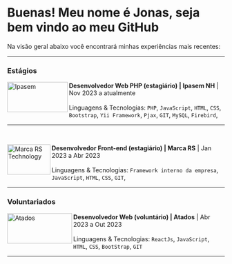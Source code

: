  # Buenas! Meu nome é Jonas, seja bem vindo ao meu GitHub

Na visão geral abaixo você encontrará minhas experiências mais recentes:

<hr>

### Estágios

[<img align="left" height="70px" width="140px" alt="Ipasem" src="https://www.ipasemnh.com.br/images/logo.png"/>]([https://rocketseat.com.br/](http://www.ipasemnh.com.br/img/logo.jpg))

**Desenvolvedor Web PHP (estagiário) | Ipasem NH** | Nov 2023 a atualmente
<br/><br/>
Linguagens & Tecnologias: `PHP`, `JavaScript`, `HTML`, `CSS`, `Bootstrap`, `Yii Framework`, `Pjax`, `GIT`, `MySQL`, `Firebird`,
<hr>
<br/>

[<img align="left" height="70px" width="100px" alt="Marca RS Technology" src="https://yt3.googleusercontent.com/Npr3_B3eltJfIVyX15KKPRg9dKvEkH6T-WMw6XTSdl0HCkpOS_KCSkWk7WckpPug62kHBu_Rfg=s176-c-k-c0x00ffffff-no-rj"/>]([https://rocketseat.com.br/](https://yt3.googleusercontent.com/Npr3_B3eltJfIVyX15KKPRg9dKvEkH6T-WMw6XTSdl0HCkpOS_KCSkWk7WckpPug62kHBu_Rfg=s176-c-k-c0x00ffffff-no-rj))

**Desenvolvedor Front-end (estagiário) | Marca RS** | Jan 2023 a Abr 2023
<br/><br/>
Linguagens & Tecnologias: `Framework interno da empresa`, `JavaScript`, `HTML`, `CSS`, `GIT`,

<hr>

### Voluntariados

[<img align="left" height="70px" width="150px" alt="Atados" src="https://blog.atados.com.br/wp-content/uploads/2017/11/logo-atados-header.png"/>]([https://rocketseat.com.br/](https://blog.atados.com.br/wp-content/uploads/2017/11/logo-atados-header.png))

**Desenvolvedor Web (voluntário) | Atados** | Abr 2023 a Out 2023
<br/><br/>
Linguagens & Tecnologias: `ReactJs`, `JavaScript`, `HTML`, `CSS`, `BootStrap`, `GIT`
<hr>
